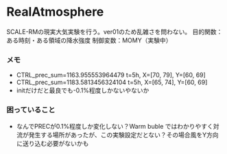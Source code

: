 # RealAtmosphere
SCALE-RMの現実大気実験を行う。ver01のため乱雑さを問わない。
目的関数：ある時刻・ある領域の降水強度
制御変数：MOMY（実験中）

### メモ
- CTRL_prec_sum=1163.955553964479 t=5h, X=[70, 79], Y=[60, 69]
- CTRL_prec_sum=1183.5813456324104 t=5h, X=[65, 74], Y=[60, 69]
- initだけだと最良でも-0.1%程度しかないやないか

### 困っていること
- なんでPRECが0.1%程度しか変化しない？Warm buble ではわかりやすく対流が発生する場所があったが、この実験設定だとない？その場合風をY方向に送り込む必要がないかも